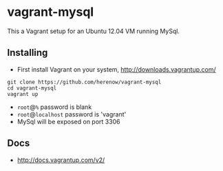 vagrant-mysql
=============

This a Vagrant setup for an Ubuntu 12.04 VM running MySql.


Installing
----------
* First install Vagrant on your system, http://downloads.vagrantup.com/
```
git clone https://github.com/herenow/vagrant-mysql
cd vagrant-mysql
vagrant up
```
* `root`@`%` password is blank
* `root`@`localhost` password is 'vagrant'
* MySql will be exposed on port 3306


Docs
----------
* http://docs.vagrantup.com/v2/
